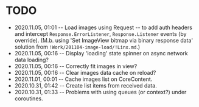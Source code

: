 # TODO

- 2020.11.05, 01:01 -- Load images using Request -- to add auth headers and intercept `Response.ErrorListener`, `Response.Listener` events (by override). (M.b. using 'Set ImageView bitmap via binary response data' solution from `!Work/201104-image-load/!Linx.md`.)
- 2020.11.05, 00:16 -- Display 'loading' state spinner on async network data loading?
- 2020.11.05, 00:16 -- Correctly fit images in view?
- 2020.11.05, 00:16 -- Clear images data cache on reload?
- 2020.11.01, 00:01 -- Cache images list on CoreContent.
- 2020.10.31, 01:42 -- Create list items from received data.
- 2020.10.31, 01:33 -- Problems with using queues (or context?) under coroutines.

<!--
 @changed 2020.11.05, 01:06
-->
